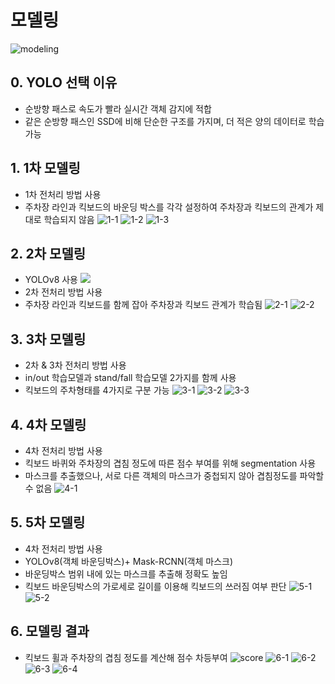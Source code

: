 # 모델링
![modeling](./../assets/modeling.jpeg)
## 0. YOLO 선택 이유
- 순방향 패스로 속도가 빨라 실시간 객체 감지에 적합
- 같은 순방향 패스인 SSD에 비해 단순한 구조를 가지며, 더 적은 양의 데이터로 학습 가능 
## 1. 1차 모델링
- 1차 전처리 방법 사용
- 주차장 라인과 킥보드의 바운딩 박스를 각각 설정하여 주차장과 킥보드의 관계가 제대로 학습되지 않음 
![1-1](./../assets/1-1.jpeg)
![1-2](./../assets/1-2.jpeg)
![1-3](./../assets/1-3.jpeg)

## 2. 2차 모델링
- YOLOv8 사용
![](./../assets/yolov8.jpeg)
- 2차 전처리 방법 사용
- 주차장 라인과 킥보드를 함께 잡아 주차장과 킥보드 관계가 학습됨
![2-1](./../assets/2-1.jpeg)
![2-2](./../assets/2-2.jpeg)

## 3. 3차 모델링
- 2차 & 3차 전처리 방법 사용
- in/out 학습모델과 stand/fall 학습모델 2가지를 함께 사용
- 킥보드의 주차형태를 4가지로 구분 가능
![3-1](./../assets/3-1.jpeg)
![3-2](./../assets/3-2.jpeg)
![3-3](./../assets/3-3.jpeg)

## 4. 4차 모델링
- 4차 전처리 방법 사용
- 킥보드 바퀴와 주차장의 겹침 정도에 따른 점수 부여를 위해 segmentation 사용 
- 마스크를 추출했으나, 서로 다른 객체의 마스크가 중첩되지 않아 겹침정도를 파악할 수 없음
![4-1](./../assets/4-1.jpeg)

## 5. 5차 모델링 
- 4차 전처리 방법 사용
- YOLOv8(객체 바운딩박스)+ Mask-RCNN(객체 마스크)
- 바운딩박스 범위 내에 있는 마스크를 추출해 정확도 높임
- 킥보드 바운딩박스의 가로세로 길이를 이용해 킥보드의 쓰러짐 여부 판단
![5-1](./../assets/5-1.jpeg)
![5-2](./../assets/5-2.jpeg)

## 6. 모델링 결과
- 킥보드 휠과 주차장의 겹침 정도를 계산해 점수 차등부여
![score](./../assets/score.jpeg)
![6-1](./../assets/6-1.jpeg)
![6-2](./../assets/6-2.jpeg)
![6-3](./../assets/6-3.jpeg)
![6-4](./../assets/6-4.jpeg)